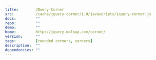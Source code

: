 ```yaml
---
title:        JQuery Corner
src:          /cache/jquery-corner/1.0/javascripts/jquery-corner.js
docs:         ""
repo:         ""
demo:         ""
home:         http://jquery.malsup.com/corner/
version:      ""
tags:         [rounded corners, corners]
description:  ""
dependencies: ""
---
```


